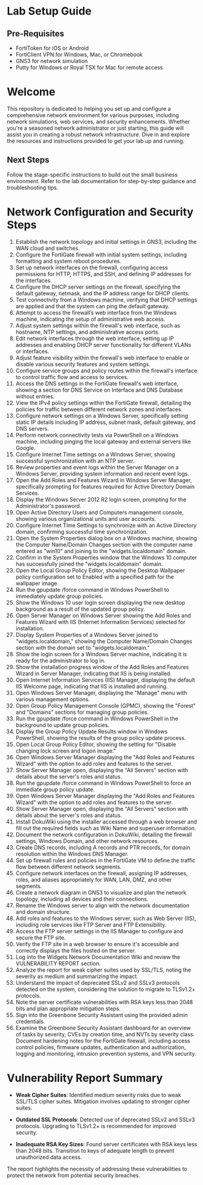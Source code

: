 # Lab Setup Guide

## Pre-Requisites
- FortiToken for iOS or Android
- FortiClient VPN for Windows, Mac, or Chromebook
- GNS3 for network simulation
- Putty for Windows or Royal TSX for Mac for remote access

# Welcome

This repository is dedicated to helping you set up and configure a comprehensive network environment for various purposes, including network simulations, web services, and security enhancements. Whether you're a seasoned network administrator or just starting, this guide will assist you in creating a robust network infrastructure. Dive in and explore the resources and instructions provided to get your lab up and running.

## Next Steps
Follow the stage-specific instructions to build out the small business environment. Refer to the lab documentation for step-by-step guidance and troubleshooting tips.

# Network Configuration and Security Steps

1. Establish the network topology and initial settings in GNS3, including the WAN cloud and switches.
2. Configure the FortiGate firewall with initial system settings, including formatting and system reboot procedures.
3. Set up network interfaces on the firewall, configuring access permissions for HTTP, HTTPS, and SSH, and defining IP addresses for the interfaces.
4. Configure the DHCP server settings on the firewall, specifying the default gateway, netmask, and the IP address range for DHCP clients.
5. Test connectivity from a Windows machine, verifying that DHCP settings are applied and that the system can ping the default gateway.
6. Attempt to access the firewall’s web interface from the Windows machine, indicating the setup of administrative web access.
7. Adjust system settings within the firewall's web interface, such as hostname, NTP settings, and administrative access ports.
8. Edit network interfaces through the web interface, setting up IP addresses and enabling DHCP server functionality for different VLANs or interfaces.
9. Adjust feature visibility within the firewall's web interface to enable or disable various security features and system settings.
10. Configure service groups and policy routes within the firewall's interface to control traffic flow and access to services.
11. Access the DNS settings in the FortiGate firewall's web interface, showing a section for DNS Service on Interface and DNS Database without entries.
12. View the IPv4 policy settings within the FortiGate firewall, detailing the policies for traffic between different network zones and interfaces.
13. Configure network settings on a Windows Server, specifically setting static IP details including IP address, subnet mask, default gateway, and DNS servers.
14. Perform network connectivity tests via PowerShell on a Windows machine, including pinging the local gateway and external servers like Google.
15. Configure Internet Time settings on a Windows Server, showing successful synchronization with an NTP server.
16. Review properties and event logs within the Server Manager on a Windows Server, providing system information and recent event logs.
17. Open the Add Roles and Features Wizard in Windows Server Manager, specifically prompting for features required for Active Directory Domain Services.
18. Display the Windows Server 2012 R2 login screen, prompting for the Administrator's password.
19. Open Active Directory Users and Computers management console, showing various organizational units and user accounts.
20. Configure Internet Time Settings to synchronize with an Active Directory domain, confirming successful time synchronization.
21. Open the System Properties dialog box on a Windows machine, showing the Computer Name/Domain Changes section with the computer name entered as "win10" and joining to the "widgets.localdomain" domain.
22. Confirm in the System Properties window that the Windows 10 computer has successfully joined the "widgets.localdomain" domain.
23. Open the Local Group Policy Editor, showing the Desktop Wallpaper policy configuration set to Enabled with a specified path for the wallpaper image.
24. Run the gpupdate /force command in Windows PowerShell to immediately update group policies.
25. Show the Windows 10 user login screen displaying the new desktop background as a result of the updated group policy.
26. Open Server Manager on Windows Server showing the Add Roles and Features Wizard with IIS (Internet Information Services) selected for installation.
27. Display System Properties of a Windows Server joined to "widgets.localdomain," showing the Computer Name/Domain Changes section with the domain set to "widgets.localdomain."
28. Show the login screen for a Windows Server machine, indicating it is ready for the administrator to log in.
29. Show the installation progress window of the Add Roles and Features Wizard in Server Manager, indicating that IIS is being installed.
30. Open Internet Information Services (IIS) Manager, displaying the default IIS Welcome page, indicating that IIS is installed and running.
31. Open Windows Server Manager, displaying the "Manage" menu with various management options.
32. Open Group Policy Management Console (GPMC), showing the "Forest" and "Domains" sections for managing group policies.
33. Run the gpupdate /force command in Windows PowerShell in the background to update group policies.
34. Display the Group Policy Update Results window in Windows PowerShell, showing the results of the group policy update process.
35. Open Local Group Policy Editor, showing the setting for "Disable changing lock screen and logon image."
36. Open Windows Server Manager displaying the "Add Roles and Features Wizard" with the option to add roles and features to the server.
37. Show Server Manager open, displaying the "All Servers" section with details about the server's roles and status.
38. Run the gpupdate /force command in Windows PowerShell to force an immediate group policy update.
39. Open Windows Server Manager displaying the "Add Roles and Features Wizard" with the option to add roles and features to the server.
40. Show Server Manager open, displaying the "All Servers" section with details about the server's roles and status.
41. Install DokuWiki using the installer accessed through a web browser and fill out the required fields such as Wiki Name and superuser information.
42. Document the network configuration in DokuWiki, detailing the firewall settings, Windows Domain, and other network resources.
43. Create DNS records, including A records and PTR records, for domain resolution within the Windows DNS Manager.
44. Set up firewall rules and policies in the FortiGate VM to define the traffic flow between different network segments.
45. Configure network interfaces on the firewall, assigning IP addresses, roles, and aliases appropriately for WAN, LAN, DMZ, and other segments.
46. Create a network diagram in GNS3 to visualize and plan the network topology, including all devices and their connections.
47. Rename the Windows server to align with the network documentation and domain structure.
48. Add roles and features to the Windows server, such as Web Server (IIS), including role services like FTP Server and FTP Extensibility.
49. Access the FTP server settings in the IIS Manager to configure and secure the FTP site.
50. Verify the FTP site in a web browser to ensure it's accessible and correctly displays the files hosted on the server.
51. Log into the Widgets Network Documentation Wiki and review the VULNERABILITY REPORT section.
52. Analyze the report for weak cipher suites used by SSL/TLS, noting the severity as medium and summarizing the impact.
53. Understand the impact of deprecated SSLv2 and SSLv3 protocols detected on the system, considering the solution to migrate to TLSv1.2+ protocols.
54. Note the server certificate vulnerabilities with RSA keys less than 2048 bits and plan appropriate mitigation steps.
55. Sign into the Greenbone Security Assistant using the provided admin credentials.
56. Examine the Greenbone Security Assistant dashboard for an overview of tasks by severity, CVEs by creation time, and NVTs by severity class. Document hardening notes for the FortiGate firewall, including access control policies, firmware updates, authentication and authorization, logging and monitoring, intrusion prevention systems, and VPN security.

# Vulnerability Report Summary

- **Weak Cipher Suites**: Identified medium severity risks due to weak SSL/TLS cipher suites. Mitigation involves updating to stronger cipher suites.

- **Outdated SSL Protocols**: Detected use of deprecated SSLv2 and SSLv3 protocols. Upgrading to TLSv1.2+ is recommended for improved security.

- **Inadequate RSA Key Sizes**: Found server certificates with RSA keys less than 2048 bits. Transition to keys of adequate length to prevent unauthorized data access.

The report highlights the necessity of addressing these vulnerabilities to protect the network from potential security breaches.
